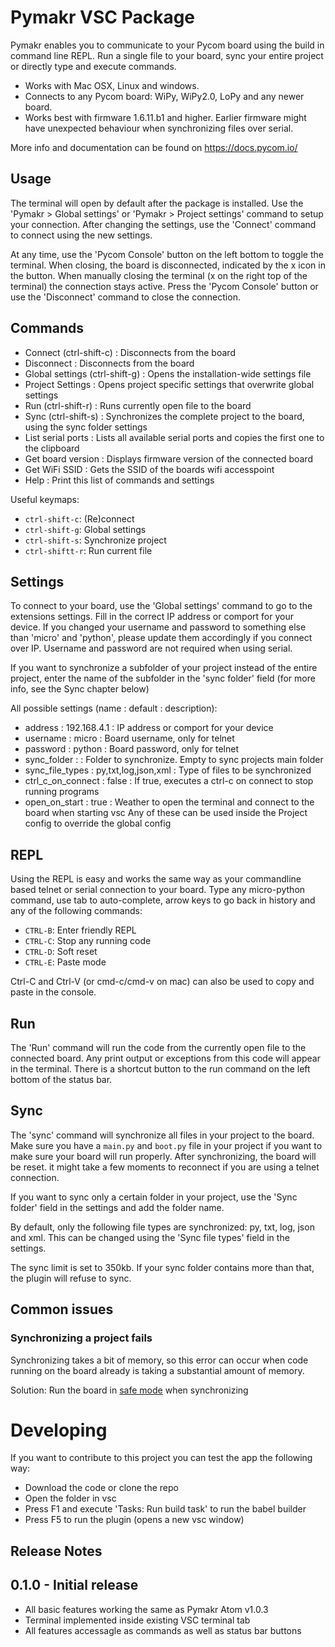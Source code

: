 
#  Pymakr VSC Package

Pymakr enables you to communicate to your Pycom board using the build in command line REPL. Run a single file to your board, sync your entire project or directly type and execute commands.

- Works with Mac OSX, Linux and windows.
- Connects to any Pycom board: WiPy, WiPy2.0, LoPy and any newer board.
- Works best with firmware 1.6.11.b1 and higher. Earlier firmware might have unexpected behaviour when synchronizing files over serial.

More info and documentation can be found on https://docs.pycom.io/

## Usage

The terminal will open by default after the package is installed. Use the 'Pymakr > Global settings' or 'Pymakr > Project settings' command to setup your connection. After changing the settings, use the 'Connect' command to connect using the new settings.

At any time, use the 'Pycom Console' button on the left bottom to toggle the terminal. When closing, the board is disconnected, indicated by the x icon in the button. When manually closing the terminal (x on the right top of the terminal) the connection stays active. Press the 'Pycom Console' button or use the 'Disconnect' command to close the connection.

## Commands

- Connect (ctrl-shift-c)         : Disconnects from the board
- Disconnect                     : Disconnects from the board
- Global settings (ctrl-shift-g) : Opens the installation-wide settings file
- Project Settings               : Opens project specific settings that overwrite global settings
- Run (ctrl-shift-r)             : Runs currently open file to the board
- Sync (ctrl-shift-s)            : Synchronizes the complete project to the board, using the sync folder settings
- List serial ports              : Lists all available serial ports and copies the first one to the clipboard
- Get board version              : Displays firmware version of the connected board
- Get WiFi SSID                  : Gets the SSID of the boards wifi accesspoint
- Help                           : Print this list of commands and settings

Useful keymaps:
- `ctrl-shift-c`: (Re)connect
- `ctrl-shift-g`: Global settings
- `ctrl-shift-s`: Synchronize project
- `ctrl-shiftt-r`: Run current file

## Settings

To connect to your board, use the 'Global settings' command to go to the extensions settings. Fill in the correct IP address or comport for your device. If you changed your username and password to something else than 'micro' and 'python', please update them accordingly if you connect over IP. Username and password are not required when using serial.

If you want to synchronize a subfolder of your project instead of the entire project, enter the name of the subfolder in the 'sync folder' field (for more info, see the Sync chapter below)

All possible settings (name : default : description):
- address           : 192.168.4.1         : IP address or comport for your device
- username          : micro               : Board username, only for telnet
- password          : python              : Board password, only for telnet
- sync_folder       : <empty>             : Folder to synchronize. Empty to sync projects main folder
- sync_file_types   : py,txt,log,json,xml : Type of files to be synchronized
- ctrl_c_on_connect : false               : If true, executes a ctrl-c on connect to stop running programs
- open_on_start     : true                : Weather to open the terminal and connect to the board when starting vsc
Any of these can be used inside the Project config to override the global config

## REPL

Using the REPL is easy and works the same way as your commandline based telnet or serial connection to your board. Type any micro-python command, use tab to auto-complete, arrow keys to go back in history and any of the following commands:
- `CTRL-B`: Enter friendly REPL
- `CTRL-C`: Stop any running code
- `CTRL-D`: Soft reset
- `CTRL-E`: Paste mode

Ctrl-C and Ctrl-V (or cmd-c/cmd-v on mac) can also be used to copy and paste in the console.

## Run

The 'Run' command will run the code from the currently open file to the connected board. Any print output or exceptions from this code will appear in the terminal. There is a shortcut button to the run command on the left bottom of the status bar.

## Sync

The 'sync' command will synchronize all files in your project to the board. Make sure you have a `main.py` and `boot.py` file in your project if you want to make sure your board will run properly. After synchronizing, the board will be reset. it might take a few moments to reconnect if you are using a telnet connection.

If you want to sync only a certain folder in your project, use the 'Sync folder' field in the settings and add the folder name.

By default, only the following file types are synchronized: py, txt, log, json and xml. This can be changed using the 'Sync file types' field in the settings.

The sync limit is set to 350kb. If your sync folder contains more than that, the plugin will refuse to sync.


## Common issues

### Synchronizing a project fails
Synchronizing takes a bit of memory, so this error can occur when code running on the board already is taking a substantial amount of memory.

Solution: Run the board in [safe mode](https://docs.pycom.io/pycom_esp32/pycom_esp32/toolsandfeatures.html#boot-modes-and-safe-boot) when synchronizing

# Developing
If you want to contribute to this project you can test the app the following way:

- Download the code or clone the repo
- Open the folder in vsc
- Press F1 and execute 'Tasks: Run build task' to run the babel builder
- Press F5 to run the plugin (opens a new vsc window)

## Release Notes

## 0.1.0 - Initial release
- All basic features working the same as Pymakr Atom v1.0.3
- Terminal implemented inside existing VSC terminal tab
- All features accessagle as commands as well as status bar buttons